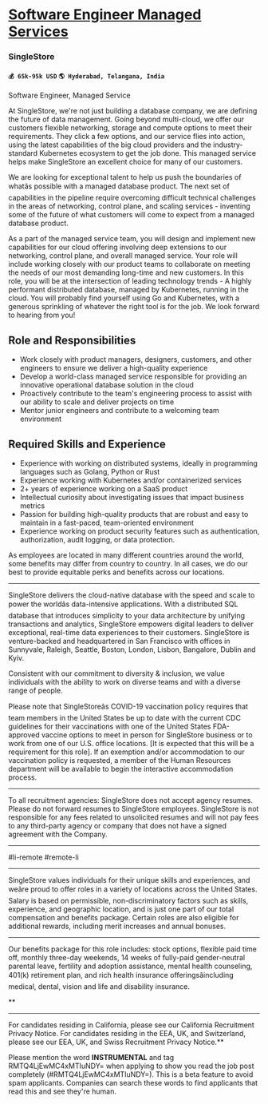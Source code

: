 # [Software Engineer Managed Services](https://www.remotewlb.com/apply/software-engineer-managed-services)  
### SingleStore  
#### `💰 65k-95k USD` `🌎 Hyderabad, Telangana, India`  

Software Engineer, Managed Service

At SingleStore, we're not just building a database company, we are defining the future of data management. Going beyond multi-cloud, we offer our customers flexible networking, storage and compute options to meet their requirements. They click a few options, and our service flies into action, using the latest capabilities of the big cloud providers and the industry-standard Kubernetes ecosystem to get the job done. This managed service helps make SingleStore an excellent choice for many of our customers.

We are looking for exceptional talent to help us push the boundaries of whatâs possible with a managed database product. The next set of capabilities in the pipeline require overcoming difficult technical challenges in the areas of networking, control plane, and scaling services - inventing some of the future of what customers will come to expect from a managed database product.

As a part of the managed service team, you will design and implement new capabilities for our cloud offering involving deep extensions to our networking, control plane, and overall managed service. Your role will include working closely with our product teams to collaborate on meeting the needs of our most demanding long-time and new customers. In this role, you will be at the intersection of leading technology trends - A highly performant distributed database, managed by Kubernetes, running in the cloud. You will probably find yourself using Go and Kubernetes, with a generous sprinkling of whatever the right tool is for the job. We look forward to hearing from you!

## Role and Responsibilities

  * Work closely with product managers, designers, customers, and other engineers to ensure we deliver a high-quality experience
  * Develop a world-class managed service responsible for providing an innovative operational database solution in the cloud
  * Proactively contribute to the team's engineering process to assist with our ability to scale and deliver projects on time
  * Mentor junior engineers and contribute to a welcoming team environment

## Required Skills and Experience

  * Experience with working on distributed systems, ideally in programming languages such as Golang, Python or Rust
  * Experience working with Kubernetes and/or containerized services
  * 2+ years of experience working on a SaaS product
  * Intellectual curiosity about investigating issues that impact business metrics
  * Passion for building high-quality products that are robust and easy to maintain in a fast-paced, team-oriented environment
  * Experience working on product security features such as authentication, authorization, audit logging, or data protection. 

As employees are located in many different countries around the world, some benefits may differ from country to country. In all cases, we do our best to provide equitable perks and benefits across our locations.

* * *

SingleStore delivers the cloud-native database with the speed and scale to power the worldâs data-intensive applications. With a distributed SQL database that introduces simplicity to your data architecture by unifying transactions and analytics, SingleStore empowers digital leaders to deliver exceptional, real-time data experiences to their customers. SingleStore is venture-backed and headquartered in San Francisco with offices in Sunnyvale, Raleigh, Seattle, Boston, London, Lisbon, Bangalore, Dublin and Kyiv.

Consistent with our commitment to diversity & inclusion, we value individuals with the ability to work on diverse teams and with a diverse range of people.

Please note that SingleStoreâs COVID-19 vaccination policy requires that team members in the United States be up to date with the current CDC guidelines for their vaccinations with one of the United States FDA-approved vaccine options to meet in person for SingleStore business or to work from one of our U.S. office locations. [It is expected that this will be a requirement for this role]. If an exemption and/or accommodation to our vaccination policy is requested, a member of the Human Resources department will be available to begin the interactive accommodation process.

****

To all recruitment agencies: SingleStore does not accept agency resumes. Please do not forward resumes to SingleStore employees. SingleStore is not responsible for any fees related to unsolicited resumes and will not pay fees to any third-party agency or company that does not have a signed agreement with the Company.

****

#li-remote #remote-li

****

SingleStore values individuals for their unique skills and experiences, and weâre proud to offer roles in a variety of locations across the United States. Salary is based on permissible, non-discriminatory factors such as skills, experience, and geographic location, and is just one part of our total compensation and benefits package. Certain roles are also eligible for additional rewards, including merit increases and annual bonuses.

****

Our benefits package for this role includes: stock options, flexible paid time off, monthly three-day weekends, 14 weeks of fully-paid gender-neutral parental leave, fertility and adoption assistance, mental health counseling, 401(k) retirement plan, and rich health insurance offeringsâincluding medical, dental, vision and life and disability insurance.

**  
****  
For candidates residing in California, please see our California Recruitment Privacy Notice. For candidates residing in the EEA, UK, and Switzerland, please see our EEA, UK, and Swiss Recruitment Privacy Notice.**

  
  
Please mention the word **INSTRUMENTAL** and tag RMTQ4LjEwMC4xMTIuNDY= when applying to show you read the job post completely (#RMTQ4LjEwMC4xMTIuNDY=). This is a beta feature to avoid spam applicants. Companies can search these words to find applicants that read this and see they're human.

